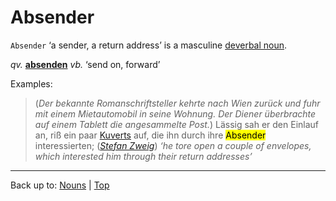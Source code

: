 # Absender

`Absender` ‘a sender, a return address’ is a masculine [deverbal noun](../../deverbalNouns.md).

*qv.* **[absenden](../../../verbs/a/ab/absenden.md)** *vb.* ‘send on, forward’

Examples:

> (*Der bekannte Romanschriftsteller kehrte nach Wien zurück und fuhr mit einem Mietautomobil in seine Wohnung. Der Diener überbrachte auf einem Tablett die angesammelte Post.*) Lässig sah er den Einlauf an, riß ein paar [Kuverts](../../k/ku/Kuvert.md) auf, die ihn durch ihre <mark>Absender</mark> interessierten; (*[Stefan Zweig](../../../texts/StefanZweig/BriefEinerUnbekannten.md)*) *‘he tore open a couple of envelopes, which interested him through their return addresses’*

----

Back up to: [Nouns](../../index.md) | [Top](../../../index.md)
